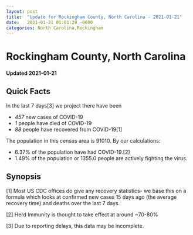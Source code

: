 ```yaml
---
layout: post
title:  "Update for Rockingham County, North Carolina - 2021-01-21"
date:   2021-01-21 01:01:29 -0600
categories: North Carolina,Rockingham
---
```


# Rockingham County, North Carolina
#### Updated 2021-01-21

## Quick Facts

In the last 7 days[3] we project there have been
- *457* new cases of COVID-19
- *1* people have died of COVID-19
- *88* people have recovered from COVID-19[1]

The population in this census area is 91010. By our calculations:
- 6.37% of the population have had COVID-19.[2]
- 1.49% of the population or 1355.0 people are actively fighting the virus.

## Synopsis




[1] Most US CDC offices do give any recovery statistics- we base this on a formula which looks at confirmed new cases
15 days ago (the average recovery time) and deaths over the last 7 days.

[2] Herd Immunity is thought to take effect at around ~70-80%

[3] Due to reporting delays, this data may be incomplete.
 
    
